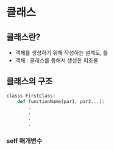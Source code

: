 # 클래스

## 클래스란?

- 객체를 생성하기 위해 작성하는 설계도, 틀
- 객체 : 클래스를 통해서 생성한 피조물

## 클래스의 구조

```python
classs FirstClass:
    def functionName(par1, par2...):
        .
        .
        .
        .

```

### self 매개변수
